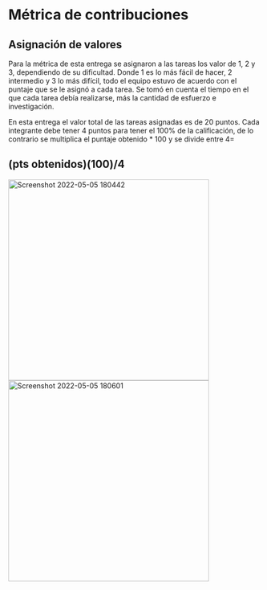 # Métrica de contribuciones

## Asignación de valores

Para la métrica de esta entrega se asignaron a las tareas los valor de 1, 2 y 3, dependiendo de su dificultad.
Donde 1 es lo más fácil de hacer, 2 intermedio y 3 lo más difícil, todo el equipo estuvo de acuerdo con el 
puntaje que se le asignó a cada tarea. Se tomó en cuenta el tiempo en el que cada tarea debía realizarse, más
la cantidad de esfuerzo e investigación.

En esta entrega el valor total de las tareas asignadas es de 20 puntos. Cada integrante debe tener 
4 puntos para tener el 100% de la calificación, de lo contrario se multiplica el puntaje obtenido * 100
y se divide entre 4=

## (pts obtenidos)(100)/4

<img width="400" alt="Screenshot 2022-05-05 180442" src="https://user-images.githubusercontent.com/91033892/167041281-cf996cdc-fd77-4bd6-957a-ebfec2cf5437.png">

<img width="400" alt="Screenshot 2022-05-05 180601" src="https://user-images.githubusercontent.com/91033892/167041347-32788c27-7f46-43de-82d9-d8512890aed3.png">


